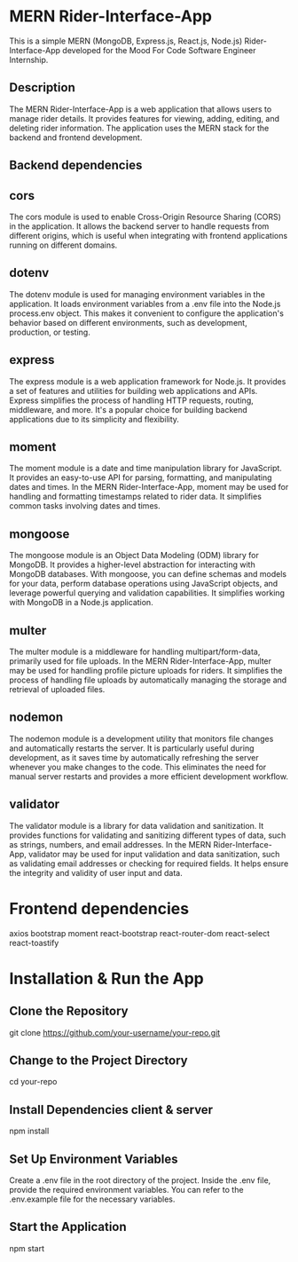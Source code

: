 # MERN Rider-Interface-App

This is a simple MERN (MongoDB, Express.js, React.js, Node.js) Rider-Interface-App developed for the Mood For Code Software Engineer Internship.

## Description

The MERN Rider-Interface-App is a web application that allows users to manage rider details. It provides features for viewing, adding, editing, and deleting rider information. The application uses the MERN stack for the backend and frontend development.

## Backend dependencies

## cors
The cors module is used to enable Cross-Origin Resource Sharing (CORS) in the application. It allows the backend server to handle requests from different origins, which is useful when integrating with frontend applications running on different domains.

## dotenv
The dotenv module is used for managing environment variables in the application. It loads environment variables from a .env file into the Node.js process.env object. This makes it convenient to configure the application's behavior based on different environments, such as development, production, or testing.

## express
The express module is a web application framework for Node.js. It provides a set of features and utilities for building web applications and APIs. Express simplifies the process of handling HTTP requests, routing, middleware, and more. It's a popular choice for building backend applications due to its simplicity and flexibility.


## moment
The moment module is a date and time manipulation library for JavaScript. It provides an easy-to-use API for parsing, formatting, and manipulating dates and times. In the MERN Rider-Interface-App, moment may be used for handling and formatting timestamps related to rider data. It simplifies common tasks involving dates and times.

## mongoose
The mongoose module is an Object Data Modeling (ODM) library for MongoDB. It provides a higher-level abstraction for interacting with MongoDB databases. With mongoose, you can define schemas and models for your data, perform database operations using JavaScript objects, and leverage powerful querying and validation capabilities. It simplifies working with MongoDB in a Node.js application.

## multer
The multer module is a middleware for handling multipart/form-data, primarily used for file uploads. In the MERN Rider-Interface-App, multer may be used for handling profile picture uploads for riders. It simplifies the process of handling file uploads by automatically managing the storage and retrieval of uploaded files.

## nodemon
The nodemon module is a development utility that monitors file changes and automatically restarts the server. It is particularly useful during development, as it saves time by automatically refreshing the server whenever you make changes to the code. This eliminates the need for manual server restarts and provides a more efficient development workflow.

## validator
The validator module is a library for data validation and sanitization. It provides functions for validating and sanitizing different types of data, such as strings, numbers, and email addresses. In the MERN Rider-Interface-App, validator may be used for input validation and data sanitization, such as validating email addresses or checking for required fields. It helps ensure the integrity and validity of user input and data.

# Frontend dependencies

axios
bootstrap
moment
react-bootstrap
react-router-dom
react-select
react-toastify

# Installation & Run the App

## Clone the Repository
git clone https://github.com/your-username/your-repo.git

## Change to the Project Directory
cd your-repo

## Install Dependencies client & server 
npm install

## Set Up Environment Variables
Create a .env file in the root directory of the project. Inside the .env file, provide the required environment variables. You can refer to the .env.example file for the necessary variables.

## Start the Application
npm start








